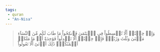 ```yaml
---
tags: 
 - quran 
 - "An-Nisa"
---
```


> وَإِنۡ خِفۡتُمۡ أَلَّا تُقۡسِطُواْ فِي ٱلۡيَتَٰمَىٰ فَٱنكِحُواْ مَا طَابَ لَكُم مِّنَ ٱلنِّسَآءِ مَثۡنَىٰ وَثُلَٰثَ وَرُبَٰعَۖ فَإِنۡ خِفۡتُمۡ أَلَّا تَعۡدِلُواْ فَوَٰحِدَةً أَوۡ مَا مَلَكَتۡ أَيۡمَٰنُكُمۡۚ ذَٰلِكَ أَدۡنَىٰٓ أَلَّا تَعُولُواْ
